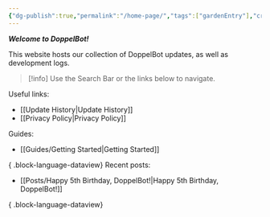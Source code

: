 ```yaml
---
{"dg-publish":true,"permalink":"/home-page/","tags":["gardenEntry"],"created":"2025-04-01T20:43:22.301+04:00"}
---
```


***Welcome to DoppelBot!***

This website hosts our collection of DoppelBot updates, as well as development logs.

> [!info]
> Use the Search Bar or the links below to navigate.

Useful links:
- [[Update History\|Update History]]
- [[Privacy Policy\|Privacy Policy]]

Guides:
- [[Guides/Getting Started\|Getting Started]]

{ .block-language-dataview}
Recent posts:
- [[Posts/Happy 5th Birthday, DoppelBot!\|Happy 5th Birthday, DoppelBot!]]

{ .block-language-dataview}

